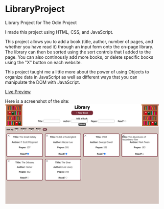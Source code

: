 # LibraryProject

Library Project for The Odin Project

I made this project using HTML, CSS, and JavaScript.

This project allows you to add a book (title, author, number of pages, and whether you have read it) through an input form onto the on-page library. The library can then be sorted using the sort controls that I added to the page. You can also continously add more books, or delete specific books using the "X" button on each website.

This project taught me a little more about the power of using Objects to organize data in JavaScript as well as different ways that you can manipulate the DOM with JavaScript.

[Live Preview](https://ryancole25.github.io/LibraryProject)

Here is a screenshot of the site:
![Alt text](./LibraryProjectScreenshot.png "Calculator Image")

